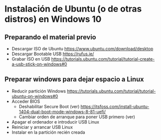 # Instalación de Ubuntu (o de otras distros) en Windows 10

## Preparando el material previo
- Descargar ISO de Ubuntu https://www.ubuntu.com/download/desktop 
- Descargar Bootable USB https://rufus.ie/ 
- Grabar ISO en USB https://tutorials.ubuntu.com/tutorial/tutorial-create-a-usb-stick-on-windows#0 
 
## Preparar windows para dejar espacio a Linux
- Reducir partición Windows https://tutorials.ubuntu.com/tutorial/tutorial-ubuntu-on-windows#0 
- Acceder BIOS
  - Deshabilitar Secure Boot (ver) https://itsfoss.com/install-ubuntu-1404-dual-boot-mode-windows-8-81-uefi/ 
  - Cambiar orden de arranque para poner USB primero (ver)
- Apagar el ordenador e introducir USB Linux
- Reiniciar y arrancar USB Linux
- Instalar en la partición recién creada
